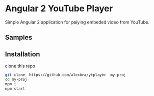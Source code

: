 # Angular 2 YouTube Player  
Simple Angular 2 application for palying embeded video from YouTube.

## Samples  

## Installation

clone this repo
```bash
git clone  https://github.com/alexbra/ytplayer  my-proj
cd my-proj
npm i 
npm start
```